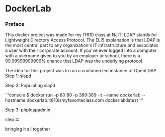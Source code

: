 # DockerLab

<h3>Preface</h3>
This docker project was made for my IT610 class at NJIT.
LDAP stands for Lightweight Directory Access Protocol. The ELI5 explanation is that LDAP is the most central part to any organization's IT infrastructure and associates a user with their corporate account. If you've ever logged into a computer with a username given to you by an employer or school, there is a 99.99999999999% chance that LDAP was the underlying protocol.

The idea for this project was to run a contanerized instance of OpenLDAP
Step 1:
slapd

Step 2:
Populating slapd

'''console
$ docker run -p 80:80 -p 389:389 -it --name dockerlab --hostname dockerlab.it610ismyfavoriteclass.com dockerlab:latest
'''

Step 3:
phpldapadmin

step 4:

bringing it all together